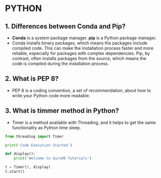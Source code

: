 # PYTHON

## 1.  Differences between Conda and Pip?
- **Conda** is a system package manager. **pip** is a Python package manager.
- Conda installs binary packages, which means the packages include compiled code. This can make the installation process faster and more reliable, especially for packages with complex dependencies. Pip, by contrast, often installs packages from the source, which means the code is compiled during the installation process.

## 2. What is PEP 8?
- PEP 8 is a coding convention, a set of recommendation, about how to write your Python code more readable.

## 3. What is timmer method in Python?
- Timer is a method available with Threading, and it helps to get the same functionality as Python time sleep.

```python 
from threading import Timer

print('Code Execution Started')

def display():
    print('Welcome to Guru99 Tutorials')

t = Timer(5, display)  
t.start()
```






